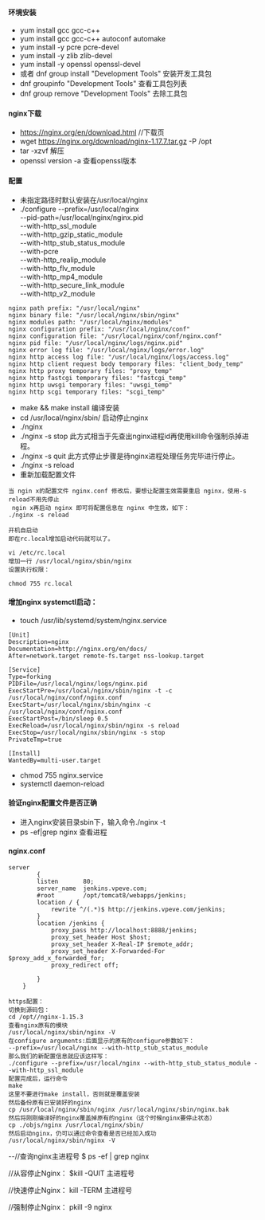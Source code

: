 ####    环境安装
-   yum install gcc gcc-c++
-   yum install gcc gcc-c++ autoconf automake
-   yum install -y pcre pcre-devel
-   yum install -y zlib zlib-devel
-   yum install -y openssl openssl-devel
-   或者 dnf group install "Development Tools"  安装开发工具包
-   dnf groupinfo "Development Tools"  查看工具包列表
-   dnf group remove "Development Tools"  去除工具包

####    nginx下载
-   https://nginx.org/en/download.html       //下载页
-   wget https://nginx.org/download/nginx-1.17.7.tar.gz -P /opt
-   tar -xzvf 解压
-   openssl version -a  查看openssl版本

####    配置
-   未指定路径时默认安装在/usr/local/nginx
-   ./configure --prefix=/usr/local/nginx                           \
                --pid-path=/usr/local/nginx/nginx.pid               \
                --with-http_ssl_module                              \
                --with-http_gzip_static_module                      \
                --with-http_stub_status_module                      \
                --with-pcre                                         \
                --with-http_realip_module                           \
                --with-http_flv_module                              \
                --with-http_mp4_module                              \
                --with-http_secure_link_module                      \
                --with-http_v2_module                             
```text
nginx path prefix: "/usr/local/nginx"
nginx binary file: "/usr/local/nginx/sbin/nginx"
nginx modules path: "/usr/local/nginx/modules"
nginx configuration prefix: "/usr/local/nginx/conf"
nginx configuration file: "/usr/local/nginx/conf/nginx.conf"
nginx pid file: "/usr/local/nginx/logs/nginx.pid"
nginx error log file: "/usr/local/nginx/logs/error.log"
nginx http access log file: "/usr/local/nginx/logs/access.log"
nginx http client request body temporary files: "client_body_temp"
nginx http proxy temporary files: "proxy_temp"
nginx http fastcgi temporary files: "fastcgi_temp"
nginx http uwsgi temporary files: "uwsgi_temp"
nginx http scgi temporary files: "scgi_temp"
```
-   make && make install      编译安装
-   cd /usr/local/nginx/sbin/     启动停止nginx
-   ./nginx 
-   ./nginx -s stop         此方式相当于先查出nginx进程id再使用kill命令强制杀掉进程。
-   ./nginx -s quit         此方式停止步骤是待nginx进程处理任务完毕进行停止。
-   ./nginx -s reload
-   重新加载配置文件
```text
当 ngin x的配置文件 nginx.conf 修改后，要想让配置生效需要重启 nginx，使用-s reload不用先停止
 ngin x再启动 nginx 即可将配置信息在 nginx 中生效，如下：
./nginx -s reload

开机自启动
即在rc.local增加启动代码就可以了。

vi /etc/rc.local
增加一行 /usr/local/nginx/sbin/nginx
设置执行权限：

chmod 755 rc.local

```


####  增加nginx systemctl启动：
-   touch /usr/lib/systemd/system/nginx.service
```text
[Unit]
Description=nginx 
Documentation=http://nginx.org/en/docs/
After=network.target remote-fs.target nss-lookup.target

[Service]
Type=forking
PIDFile=/usr/local/nginx/logs/nginx.pid
ExecStartPre=/usr/local/nginx/sbin/nginx -t -c /usr/local/nginx/conf/nginx.conf
ExecStart=/usr/local/nginx/sbin/nginx -c /usr/local/nginx/conf/nginx.conf
ExecStartPost=/bin/sleep 0.5
ExecReload=/usr/local/nginx/sbin/nginx -s reload
ExecStop=/usr/local/nginx/sbin/nginx -s stop
PrivateTmp=true

[Install]
WantedBy=multi-user.target
```
-   chmod 755 nginx.service 
-   systemctl daemon-reload


####    验证nginx配置文件是否正确
-   进入nginx安装目录sbin下，输入命令./nginx -t
-   ps -ef|grep nginx    查看进程


####    nginx.conf
~~~text
server
        {
        listen       80;
        server_name  jenkins.vpeve.com;
        #root        /opt/tomcat8/webapps/jenkins;
        location / {
            rewrite ^/(.*)$ http://jenkins.vpeve.com/jenkins;
        }
        location /jenkins {
            proxy_pass http://localhost:8888/jenkins;
            proxy_set_header Host $host;
            proxy_set_header X-Real-IP $remote_addr;
            proxy_set_header X-Forwarded-For $proxy_add_x_forwarded_for;
            proxy_redirect off;

        }
    }

https配置：
切换到源码包：
cd /opt//nginx-1.15.3
查看nginx原有的模块
/usr/local/nginx/sbin/nginx -V
在configure arguments:后面显示的原有的configure参数如下：
--prefix=/usr/local/nginx --with-http_stub_status_module
那么我们的新配置信息就应该这样写：
./configure --prefix=/usr/local/nginx --with-http_stub_status_module --with-http_ssl_module
配置完成后，运行命令
make
这里不要进行make install，否则就是覆盖安装
然后备份原有已安装好的nginx
cp /usr/local/nginx/sbin/nginx /usr/local/nginx/sbin/nginx.bak
然后将刚刚编译好的nginx覆盖掉原有的nginx（这个时候nginx要停止状态）
cp ./objs/nginx /usr/local/nginx/sbin/
然后启动nginx，仍可以通过命令查看是否已经加入成功
/usr/local/nginx/sbin/nginx -V
~~~


--//查询nginx主进程号
  $ ps -ef | grep nginx
  
  //从容停止Nginx：
  $kill -QUIT 主进程号
  
  //快速停止Nginx：
  kill -TERM 主进程号
  
  //强制停止Nginx：
  pkill -9 nginx
